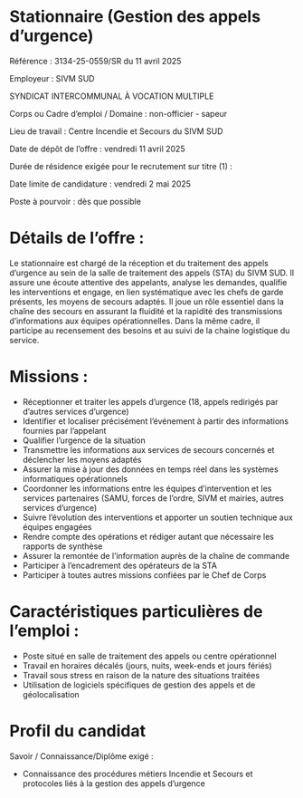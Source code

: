 # Stationnaire (Gestion des appels d’urgence)

Référence : 3134-25-0559/SR du 11 avril 2025

Employeur : SIVM SUD

SYNDICAT INTERCOMMUNAL À VOCATION MULTIPLE

Corps ou Cadre d’emploi / Domaine : non-officier - sapeur

Lieu de travail : Centre Incendie et Secours du SIVM SUD

Date de dépôt de l’offre : vendredi 11 avril 2025

Durée de résidence exigée pour le recrutement sur titre (1) :

Date limite de candidature : vendredi 2 mai 2025

Poste à pourvoir : dès que possible

# Détails de l’offre :

Le stationnaire est chargé de la réception et du traitement des appels d’urgence au sein de la salle de traitement des appels (STA) du SIVM SUD. Il assure une écoute attentive des appelants, analyse les demandes, qualifie les interventions et engage, en lien systématique avec les chefs de garde présents, les moyens de secours adaptés. Il joue un rôle essentiel dans la chaîne des secours en assurant la fluidité et la rapidité des transmissions d’informations aux équipes opérationnelles. Dans la même cadre, il participe au recensement des besoins et au suivi de la chaine logistique du service.

# Missions :

- Réceptionner et traiter les appels d’urgence (18, appels redirigés par d’autres services d’urgence)
- Identifier et localiser précisément l’événement à partir des informations fournies par l’appelant
- Qualifier l’urgence de la situation
- Transmettre les informations aux services de secours concernés et déclencher les moyens adaptés
- Assurer la mise à jour des données en temps réel dans les systèmes informatiques opérationnels
- Coordonner les informations entre les équipes d’intervention et les services partenaires (SAMU, forces de l’ordre, SIVM et mairies, autres services d’urgence)
- Suivre l’évolution des interventions et apporter un soutien technique aux équipes engagées
- Rendre compte des opérations et rédiger autant que nécessaire les rapports de synthèse
- Assurer la remontée de l’information auprès de la chaîne de commande
- Participer à l’encadrement des opérateurs de la STA
- Participer à toutes autres missions confiées par le Chef de Corps

# Caractéristiques particulières de l’emploi :

- Poste situé en salle de traitement des appels ou centre opérationnel
- Travail en horaires décalés (jours, nuits, week-ends et jours fériés)
- Travail sous stress en raison de la nature des situations traitées
- Utilisation de logiciels spécifiques de gestion des appels et de géolocalisation

# Profil du candidat

Savoir / Connaissance/Diplôme exigé :

- Connaissance des procédures métiers Incendie et Secours et protocoles liés à la gestion des appels d’urgence
